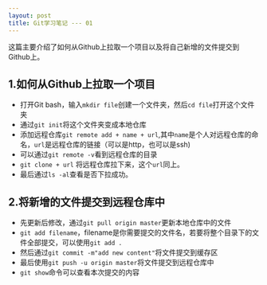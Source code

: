 ```yaml
---
layout: post
title: Git学习笔记 --- 01
---
```


  这篇主要介绍了如何从Github上拉取一个项目以及将自己新增的文件提交到Github上。
## 1.如何从Github上拉取一个项目
* 打开Git bash，输入`mkdir file`创建一个文件夹，然后`cd file`打开这个文件夹
* 通过`git init`将这个文件夹变成本地仓库
* 添加远程仓库`git remote add + name + url`,其中`name`是个人对远程仓库的命名，`url`是远程仓库的链接（可以是http，也可以是ssh)
* 可以通过`git remote -v`看到远程仓库的目录
* `git clone + url` 将远程仓库拉下来，这个`url`同上。
* 最后通过`ls -al`查看是否下拉成功。

## 2.将新增的文件提交到远程仓库中
* 先更新后修改，通过`git pull origin master`更新本地仓库中的文件
* `git add filename`，filename是你需要提交的文件名，若要将整个目录下的文件全部提交，可以使用`git add .`
* 然后通过`git commit -m"add new content"`将文件提交到缓存区
* 最后使用`git push -u origin master`将文件提交到远程仓库中
* `git show`命令可以查看本次提交的内容